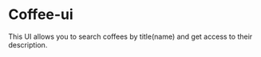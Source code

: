 # Coffee-ui

This UI allows you to search coffees by title(name) and get access to their description.
